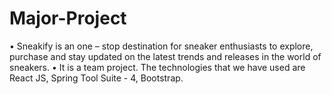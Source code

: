 # Major-Project
•	Sneakify is an one – stop destination for sneaker enthusiasts to explore, purchase and stay updated on the latest trends and releases in the world of sneakers.
•	It is a team project. The technologies that we have used are React JS, Spring Tool Suite - 4, Bootstrap.  
